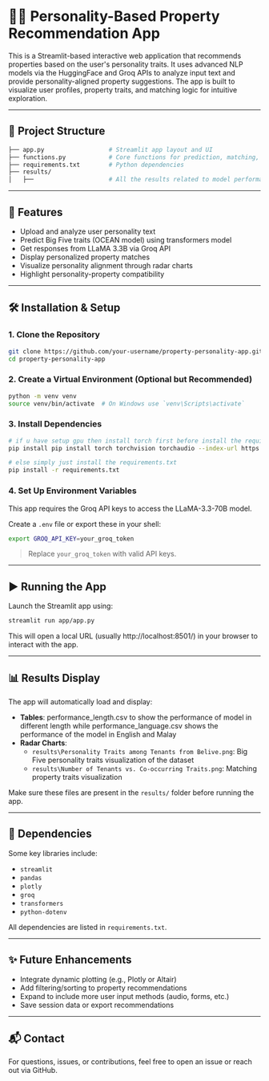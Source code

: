 # 🧑🏻 Personality-Based Property Recommendation App

This is a Streamlit-based interactive web application that recommends properties based on the user's personality traits. It uses advanced NLP models via the HuggingFace and Groq APIs to analyze input text and provide personality-aligned property suggestions. The app is built to visualize user profiles, property traits, and matching logic for intuitive exploration.

---

## 📁 Project Structure

```bash
├── app.py                  # Streamlit app layout and UI
├── functions.py            # Core functions for prediction, matching, and visualization
├── requirements.txt        # Python dependencies
├── results/
│   ├──                     # All the results related to model performance
```

---

## 🚀 Features

- Upload and analyze user personality text
- Predict Big Five traits (OCEAN model) using transformers model 
- Get responses from LLaMA 3.3B via Groq API
- Display personalized property matches
- Visualize personality alignment through radar charts
- Highlight personality-property compatibility

---

## 🛠️ Installation & Setup

### 1. Clone the Repository

```bash
git clone https://github.com/your-username/property-personality-app.git
cd property-personality-app
```

### 2. Create a Virtual Environment (Optional but Recommended)

```bash
python -m venv venv
source venv/bin/activate  # On Windows use `venv\Scripts\activate`
```

### 3. Install Dependencies

```bash
# if u have setup gpu then install torch first before install the requirements.txt
pip install pip install torch torchvision torchaudio --index-url https://download.pytorch.org/whl/cu124

# else simply just install the requirements.txt
pip install -r requirements.txt
```

### 4. Set Up Environment Variables

This app requires the Groq API keys to access the LLaMA-3.3-70B model.

Create a `.env` file or export these in your shell:

```bash
export GROQ_API_KEY=your_groq_token
```

> Replace `your_groq_token` with valid API keys.

---

## ▶️ Running the App

Launch the Streamlit app using:

```bash
streamlit run app/app.py
```

This will open a local URL (usually http://localhost:8501/) in your browser to interact with the app.

---

## 📊 Results Display

The app will automatically load and display:

- **Tables**: performance_length.csv to show the performance of model in different length while performance_language.csv shows the performance of the model in English and Malay
- **Radar Charts**: 
  - `results\Personality Traits among Tenants from Belive.png`: Big Five personality traits visualization of the dataset
  - `results\Number of Tenants vs. Co-occurring Traits.png`: Matching property traits visualization

Make sure these files are present in the `results/` folder before running the app.

---

## 📌 Dependencies

Some key libraries include:

- `streamlit`
- `pandas`
- `plotly`
- `groq`
- `transformers`
- `python-dotenv`

All dependencies are listed in `requirements.txt`.

---

## ✨ Future Enhancements

- Integrate dynamic plotting (e.g., Plotly or Altair)
- Add filtering/sorting to property recommendations
- Expand to include more user input methods (audio, forms, etc.)
- Save session data or export recommendations

---

## 📬 Contact

For questions, issues, or contributions, feel free to open an issue or reach out via GitHub.
